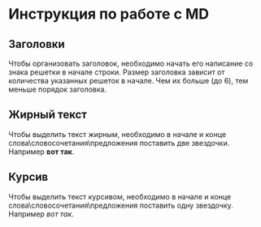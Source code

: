 # Инструкция по работе с MD

## Заголовки

Чтобы организовать заголовок, необходимо начать его написание со знака решетки в начале строки. Размер заголовка зависит от количества указанных решеток в начале. Чем их больше (до 6), тем меньше порядок заголовка.

## Жирный текст

Чтобы выделить текст жирным, необходимо в начале и конце слова\словосочетания\предложения поставить две звездочки. Например **вот так**.

## Курсив

Чтобы выделить текст курсивом, необходимо в начале и конце слова\словосочетания\предложения поставить одну звездочку. Например *вот так*.